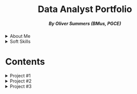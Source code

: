 # <h1 align="center">Data Analyst Portfolio</h1>
<h5 align="center">By Oliver Summers (BMus, PGCE)</h5>

<details>
<summary>About Me</summary>
<br>

Hi, I'm Oliver, and I love being involved with data! With nearly 5 years experience working in datasets of varying degrees, from easy-to-digest Excel spreadsheets to larger datasets used in SQL, R and Python.

With growth for the data field set to grow about 28% through 2026 [Schroeder, 2021](https://www.forbes.com/sites/bernhardschroeder/2021/06/11/the-data-analytics-profession-and-employment-is-exploding-three-trends-that-matter/?sh=356375f73f81)

Also, as a bonus fact, during my time at MyTutor, I won the data compeition for building a SQL database from the ground up.

</details>

<details>
<summary>Soft Skills</summary>
<br>

- Communication & Presentation
- Teamwork
- Critical Thinking
- Attention to Detail

</details>

# Contents

<details>
<summary>Project #1</summary>

</details>

<details>
<summary>Project #2</summary>

</details>

<details>
<summary>Project #3</summary>

</details>



